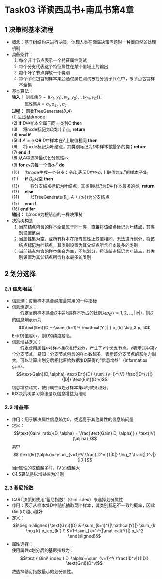 # Task03 详读西瓜书+南瓜书第4章

## 1 决策树基本流程
- 概念：基于树结构来进行决策，体现人类在面临决策问题时一种很自然的处理机制
- 具备条件：
  1. 每个非叶节点表示一个特征属性测试
  2. 每个分支代表这个特征属性在某个值域上的输出
  3. 每个叶子节点存放一个类别
  4. 每个节点包含的样本集合通过属性测试被划分到子节点中，根节点包含样本全集
- 基本算法：  
  **输入：** 训练集$D=\{(x_1,y_1),(x_2,y_2),\cdot, (x_m,y_m)\}$;  
  &emsp;&emsp;&emsp;属性集$A={a_1,a_2,\cdot,a_d}$  
  **过程：** 函数TreeGenerate($D$,$A$)  
  (1) 生成结点node  
  (2) **if** $D$中样本全属于同一类别$C$ **then**  
  (3) &emsp;将node标记为$C$类叶节点; **return**  
  (4) **end if**  
  (5) **if** $A=\emptyset$ **OR** $D$中样本在$A$上取值相同 **then**  
  (6) &emsp;将node标记为叶结点，其类别标记为$D$中样本数最多的类；**return**  
  (7) **end if**  
  (8) 从$A$中选择最优化分属性$a_*$;  
  (9) **for** $a_*$的每一个值$a_*^v$ **do**  
  (10) &emsp;为node生成一个分支；令$D_v$表示$D$中在$a_*$上取值为$a_*^v$的样本子集;  
  (11) &emsp; **if** $D_v$为空 **then**  
  (12) &emsp;&emsp; 将分支结点标记为叶结点，其类别标记为$D$中样本最多的类; **return**  
  (13) &emsp;**else**  
  (14) &emsp;&emsp; 以TreeGenerate($D_v$, $A \backslash \{ a_* \}$)为分支结点  
  (15) &emsp;**end if**  
  (16) **end for**  
  **输出：** 以node为根结点的一棵决策树
- 决策树构造
  1. 当前结点包含的样本全部属于同一类，直接将该结点标记为叶结点，其类别设置该类
  2. 当属性集为空，或所有样本在所有属性上取值相同，无法进行划分，将该结点标记为叶结点，其类别设置为其父结点所含样本最多的类别
  3. 当前结点包含的样本集合为空，不能划分，将该结点标记为叶结点，其类别设置为其父结点所含样本最多的类别

## 2 划分选择

### 2.1 信息增益
- 信息熵：度量样本集合纯度最常用的一种指标
- 信息熵定义：  
&emsp;&emsp;假定当前样本集合$D$中第$k$类样本所占的比例为$p_k(k=1,2,\dots,|\mathcal{Y}|)$，则$D$的信息熵表示为$$\text{Ent}(D)=-\sum_{k=1}^{|\mathcal{Y }| } p_{k} \log_2 p_k$$
$\text{Ent}(D)$值越小，则$D$的纯度越高。
- 信息增益定义：  
&emsp;&emsp;假定使用属性$a$对样本集$D$进行划分，产生了$V$个分支节点，$v$表示其中第$v$个分支节点，易知：分支节点包含的样本数越多，表示该分支节点的影响力越大，可以计算出划分后相比原始数据集$D$获得的“信息增益”（information gain）。
$$\text{Gain}(D, \alpha)=\text{Ent}(D)-\sum_{v=1}^{V} \frac{|D^{v}|}{|D|} \text{Ent}(D^v)$$
信息增益越大，使用属性$a$划分样本集$D$的效果越好。
- ID3决策树学习算法是以信息增益为准则

### 2.2 增益率
- 作用：用于解决属性信息熵为0，或远高于其他属性的信息熵问题
- 定义：
  $$\text{Gain\_ratio}(D, \alpha) = \frac{\text{Gain}(D, \alpha)} { \text{IV} (\alpha) }$$
  其中$$
\text{IV}(\alpha)=-\sum_{v=1}^V \frac{|D^v|}{|D|} \log_2 \frac{|D^v|}{|D|}$$当$\alpha$属性的取值越多时，$\text{IV}(\alpha)$值越大
- C4.5算法是以增益率为准则

### 2.3 基尼指数
- CART决策树使用“基尼指数”（Gini index）来选择划分属性
- 作用：表示从样本集$D$中随机抽取两个样本，其类别标记不一致的概率，因此$\text{Gini}(D)$越小越好
- 定义：$$\begin{aligned} \text{Gini}(D) 
&=\sum_{k=1}^{|\mathcal{Y}|} \sum_{k' \neq k} p_k p_{k'} \\
&=1-\sum_{k=1}^{|\mathcal{Y}|} p_k^2 
\end{aligned}$$
- 属性选择：  
使用属性$\alpha$划分后的基尼指数为：
$$\text { Gini\_index }(D, \alpha)=\sum_{v=1}^V \frac{|D^v|}{|D|} \text{Gini}(D^v)$$故选择基尼指数最小的划分属性。
